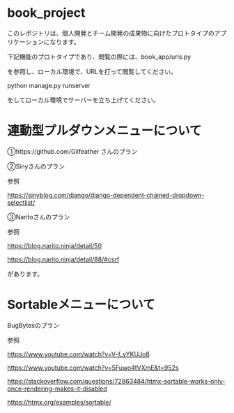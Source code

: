 # book_project
このレポジトリは、個人開発とチーム開発の成果物に向けたプロトタイプのアプリケーションになります。

下記機能のプロトタイプであり、閲覧の際には、book_app/urls.py

を参照し、ローカル環境で、URLを打って閲覧してください。

python manage.py runserver

をしてローカル環境でサーバーを立ち上げてください。

# 連動型プルダウンメニューについて

①https://github.com/Gilfeather
さんのプラン

②Sinyさんのプラン

参照

https://sinyblog.com/django/django-dependent-chained-dropdown-selectlist/

③Naritoさんのプラン

参照

https://blog.narito.ninja/detail/50

https://blog.narito.ninja/detail/88/#csrf

があります。



# Sortableメニューについて

BugBytesのプラン

参照

https://www.youtube.com/watch?v=V-f_yYKUJo8

https://www.youtube.com/watch?v=5Fuwo4tVXmE&t=952s

https://stackoverflow.com/questions/72863484/htmx-sortable-works-only-once-rendering-makes-it-disabled

https://htmx.org/examples/sortable/


